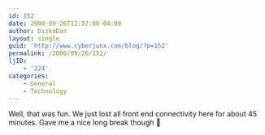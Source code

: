 ```yaml
---
id: 152
date: 2000-09-26T12:57:00-04:00
author: DizkoDan
layout: single
guid: 'http://www.cyberjunx.com/blog/?p=152'
permalink: /2000/09/26/152/
ljID:
    - '224'
categories:
    - General
    - Technology
---
```


Well, that was fun. We just lost all front end connectivity here for about 45 minutes. Gave me a nice long break though 🙂